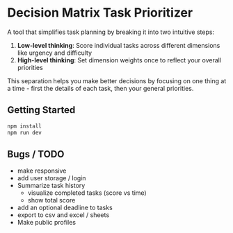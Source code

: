 # Decision Matrix Task Prioritizer

A tool that simplifies task planning by breaking it into two intuitive steps:

1. **Low-level thinking**: Score individual tasks across different dimensions like urgency and difficulty
2. **High-level thinking**: Set dimension weights once to reflect your overall priorities

This separation helps you make better decisions by focusing on one thing at a time - first the details of each task, then your general priorities.

## Getting Started

```bash
npm install
npm run dev
```

## Bugs / TODO
* make responsive
* add user storage / login
* Summarize task history
    * visualize completed tasks (score vs time)
    * show total score
* add an optional deadline to tasks
* export to csv and excel / sheets
* Make public profiles 